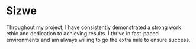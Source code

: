 # Sizwe
Throughout my project, I have consistently demonstrated a strong work ethic and dedication to achieving results. I thrive in fast-paced environments and am always willing to go the extra mile to ensure success.
